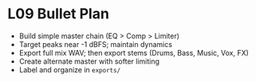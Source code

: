 # L09 Bullet Plan

- Build simple master chain (EQ > Comp > Limiter)
- Target peaks near -1 dBFS; maintain dynamics
- Export full mix WAV; then export stems (Drums, Bass, Music, Vox, FX)
- Create alternate master with softer limiting
- Label and organize in `exports/`

